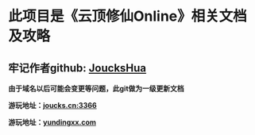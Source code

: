 # 此项目是《云顶修仙Online》相关文档及攻略

## 牢记作者github:  <a href='https://github.com/joucksHua'>JoucksHua</a>

**由于域名以后可能会变更等问题，此git做为一级更新文档**

**游玩地址：<a href="http://yundingxx.com:3366">joucks.cn:3366<a/>**

**游玩地址：<a href="http://yundingxx.com:3366">yundingxx.com<a/>**






